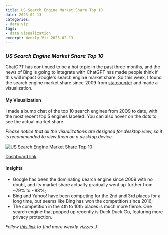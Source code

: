```yaml
---
title: US Search Engine Market Share Top 10
date: 2023-02-13
categories:
- data viz
tags:
- data visualization
excerpt: Weekly Viz 2023-02-13
---
```


### *US Search Engine Market Share Top 10*

ChatGPT has continued to be a hot topic in the past three months, and the news of Bing is going to integrate with ChatGPT has made people think if this will impact Google's search engine market share. So this week, I found the search engine market share since 2009 from [statcounter](https://gs.statcounter.com/search-engine-market-share/all/united-states-of-america/#monthly-200901-202301) and made a visualization.  

#### My Visualization

I made a bump chat of the top 10 search engines from 2009 to date, with the most recent top 5 engines labeled. You can also hover on the dots to see the actual market share.  

*Please notice that all the visualizations are designed for desktop view, so it is recommended to view them on a desktop device.*  

<div class='tableauPlaceholder' id='viz1676352779821' style='position: relative'>
  <noscript><a href='#'>
    <img alt='US Search Engine Market Share Top 10 ' src='https:&#47;&#47;public.tableau.com&#47;static&#47;images&#47;20&#47;20230213USSearchEngineMarketShareTop10&#47;USSearchEngineMarketShareTop10&#47;1_rss.png' style='border: none' />
    </a></noscript>
  <object class='tableauViz'  style='display:none;'>
    <param name='host_url' value='https%3A%2F%2Fpublic.tableau.com%2F' />
    <param name='embed_code_version' value='3' />
    <param name='site_root' value='' />
    <param name='name' value='20230213USSearchEngineMarketShareTop10&#47;USSearchEngineMarketShareTop10' />
    <param name='tabs' value='no' />
    <param name='toolbar' value='yes' />
    <param name='static_image' value='https:&#47;&#47;public.tableau.com&#47;static&#47;images&#47;20&#47;20230213USSearchEngineMarketShareTop10&#47;USSearchEngineMarketShareTop10&#47;1.png' />
    <param name='animate_transition' value='yes' />
    <param name='display_static_image' value='yes' />
    <param name='display_spinner' value='yes' />
    <param name='display_overlay' value='yes' />
    <param name='display_count' value='yes' />
    <param name='language' value='en-US' />
    <param name='filter' value='publish=yes' />
  </object></div>           
  <script type='text/javascript'>          
  var divElement = document.getElementById('viz1676352779821');      
  var vizElement = divElement.getElementsByTagName('object')[0];           
  if ( divElement.offsetWidth > 800 ) { vizElement.style.width='800px';vizElement.style.height='627px';} else if ( divElement.offsetWidth > 500 ) { vizElement.style.width='800px';vizElement.style.height='627px';} else { vizElement.style.width='100%';vizElement.style.height='727px';}               
  var scriptElement = document.createElement('script');   
  scriptElement.src = 'https://public.tableau.com/javascripts/api/viz_v1.js';        
  vizElement.parentNode.insertBefore(scriptElement, vizElement);             
</script>  

[Dashboard link](https://public.tableau.com/views/20230213USSearchEngineMarketShareTop10/USSearchEngineMarketShareTop10?:language=en-US&publish=yes&:display_count=n&:origin=viz_share_link)
  
#### Insights
* Google has been the dominating search engine since 2009 with no doubt, and its market share actually gradually went up further from ~79% to ~88%;  
* Bing and Yahoo! have been competing for the 2nd and 3rd places for a long time, but seems like Bing has won the competition since 2016;  
* The competition in the 4th to 10th places is much more fierce. One search engine that popped up recently is Duck Duck Go, featuring more privacy protection.  
  
*Follow [this link](https://yudong-94.github.io/personal-website/project/WeeklyViz2023/) to find more weekly vizzes :)*
